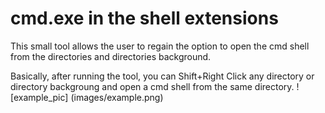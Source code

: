 # cmd.exe in the shell extensions
This small tool allows the user to regain the option
to open the cmd shell from the directories and directories background.

Basically, after running the tool, you can Shift+Right Click any directory or directory backgroung
and open a cmd shell from the same directory.
![example_pic] (images/example.png)
